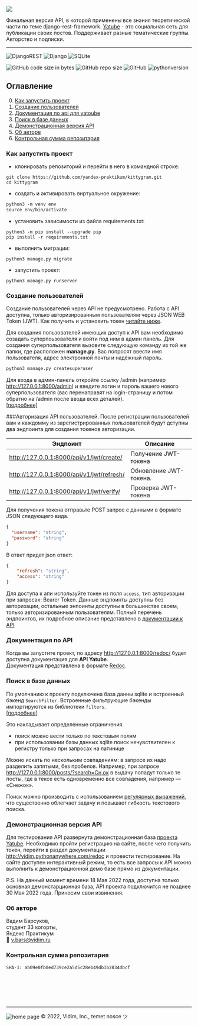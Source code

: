 ![](./yatube_api/static/header.png)

Финальная версия API, в которой применены все знания теоретической части по теме
django-rest-framework. [Yatube](http://vidim.pythonanywhere.com/) - это социальная сеть для публикации своих постов. Поддерживает разные тематические группы. Авторство и подписки.  
___
![DjangoREST](https://img.shields.io/badge/DJANGO-REST-ff1709?style=for-the-badge&logo=django&logoColor=white&color=ff1709&labelColor=gray)
![Django](https://img.shields.io/badge/django-%23092E20.svg?style=for-the-badge&logo=django&logoColor=white)
![SQLite](https://img.shields.io/badge/sqlite-%2307405e.svg?style=for-the-badge&logo=sqlite&logoColor=white)

![GitHub code size in bytes](https://img.shields.io/github/languages/code-size/26remph/api_final_yatube)
![GitHub repo size](https://img.shields.io/github/repo-size/26remph/api_final_yatube)
![GitHub](https://img.shields.io/github/license/26remph/api_final_yatube)
![pythonversion](https://img.shields.io/badge/python-%3E%3D3.7-blue)

## Оглавление
0. [Как запустить проект](#как-запустить-проект)
1. [Создание пользователей](#cоздание-пользователей)
2. [Документация по api для yatoube](#документация-по-api)
3. [Поиск в базе данных](#поиск-в-базе-данных)
4. [Демонстрационная версия API](#Демонстрационная-версия-API)
5. [Об авторе](#об-авторе)
6. [Контрольная сумма репозитария](#контрольная-сумма-проекта)

### Как запустить проект  
- клонировать репозиторий и перейти в него в командной строке:  
```
git clone https://github.com/yandex-praktikum/kittygram.git
cd kittygram
```  


- создать и активировать виртуальное окружение:  
```md
python3 -m venv env
source env/bin/activate
```
- установить зависимости из файла requirements.txt:  
```
python3 -m pip install --upgrade pip
pip install -r requirements.txt
```
- выполнить миграции:
```
python3 manage.py migrate
```  
- запустить проект:
```
python3 manage.py runserver
```

### Создание пользователей
Создание пользователей через API не предусмотрено. Работа с API доступна, только авторизированным пользователям через JSON WEB Token (JWT). Как получить и установить токен [читайте ниже](#авторизация-API-пользователей). 

Для создания пользователей имеющих доступ к API вам необходимо созадать суперпоьзователя и войти под ним в админ панель.
Для создания суперпользователя вызовите следующую команду из той же папки, где расположен **manage.py**. Вас попросят ввести имя пользователя, адрес электронной почты и надёжный пароль. 
```md
python3 manage.py createsuperuser 
```
Для входа в админ-панель откройте ссылку /admin (например  http://127.0.0.1:8000/admin) и введите логин и пароль вашего нового суперпользователя  (вас перенаправят на login-страницу и потом обратно на /admin после ввода всех деталей).  
[[подробнее]](https://developer.mozilla.org/ru/docs/Learn/Server-side/Django/Admin_site)

###Авторизация API пользователей. 
После регистрации пользователей вам и каждомму из зарегистрированных пользователей будут дступны два эндпоинта для создания токенов авторизации.

| Эндпоинт                                      | Описание                  |
|-----------------------------------------------|---------------------------|
| http://127.0.0.1:8000/api/v1/jwt/create/      | Получение JWT-токена      |
| http://127.0.0.1:8000/api/v1/jwt/refresh/     | Обновление JWT-токена.    |
| http://127.0.0.1:8000/api/v1/jwt/verify/      | Проверка JWT-токена       |

Для получения токена отправьте POST запрос с данными в формате JSON следующего вида. 
```json
{
  "username": "string",
  "password": "string"
}
```
В ответ придет json ответ:
```json
{
    "refresh": "string",
    "access": "string"
}
```
Для доступа к апи используйте токен из поля `access`, тип авторизации при запросах: Bearer Token.
Данные эндпоинты доступны без авторизации, остальные энпоинты доступны в большинстве своем, только авторизированным пользователям. Полный перечень эндпоинтов, их подробное описание представлено в [документации к API](#документация-по-API)

### Документация по API

Когда вы запустите проект, по адресу http://127.0.0.1:8000/redoc/ будет доступна документация для **API Yatube**.  
Документация представлена в формате [Redoc](https://github.com/Redocly/redoc).

### Поиск в базе данных
По умолчанию к проекту подключена база данны sqlite
и встроенный бэкенд `SearchFilter`. Встроенные фильтрующие бэкенды импортируются из библиотеки `filters`.   
[[подробнее]](https://www.django-rest-framework.org/api-guide/filtering/#searchfilter) 

Это накладывает определенные ограничения.
- поиск можно вести только по текстовым полям
- при использовании базы данных sqlite поиск нечувствителен к регистру только при запросах на латинице  

Можно искать по нескольким совпадениям: в запросе их надо разделить запятыми, без пробелов.
Например, при запросе http://127.0.0.1:8000/posts/?search=Сн,ок в выдачу попадут только те посты, где в тексе есть одновременно все совпадения, например — «Снежок».

Поиск можно производить с использованием [регулярных выражений](https://regex101.com/), что существенно облегчает задачу и повышает гибкость текстового поиска.

### Демонстрационная версия API
Для тестирования API развернута демонстрационная база [проекта Yatube](http://vidim.pythonanywhere.com/).
Необходимо пройти регистрацию на сайте, после чего получить токен, перейти в раздел документации
http://vidim.pythonanywhere.com/redoc и провести тестирование. На сайте доступен интерактивный режим, то есть все запросы к API можно выполнить к демонстрационной демо базе прямо из документации. 

P.S. На данный момент времени 18 Мая 2022 года, доступна только основная демонстарционная база, API проекта подключится не позднее 30 Мая 2022 года. Приносим свои извинения. 

### Об авторе
Вадим Барсуков,  
студент 33 когорты,  
Яндекс Практикум  
:e-mail: v.bars@vidim.ru

### Контрольная сумма репозитария
`SHA-1: ab09e0fb0ed739ce2a5d5c28eb49db1b2834dbcf`
<br>
<br>
<br>
<br>
<br>
<br>
___
<p>
    <img align="center" src="./yatube_api/static/fav.svg" title="home page"/>
    <span>© 2022, Vidim, Inc., temet nosce ツ </span>
</p>